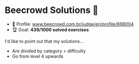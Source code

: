 # Beecrowd Solutions 🐝

* 👤 Profile: www.beecrowd.com.br/judge/en/profile/698004
* 🏆 Goal: **439/1000 solved exercises**

I'd like to point out that my solutions...

* Are divided by category > difficulty
* Go from level 4 upwards
